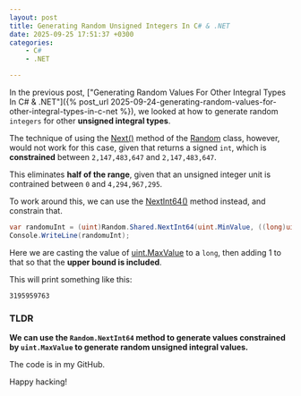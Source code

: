```yaml
---
layout: post
title: Generating Random Unsigned Integers In C# & .NET
date: 2025-09-25 17:51:37 +0300
categories:
    - C#
    - .NET

---
```


In the previous post, ["Generating Random Values For Other Integral Types In C# & .NET"]({% post_url 2025-09-24-generating-random-values-for-other-integral-types-in-c-net %}), we looked at how to generate random `integers` for other **unsigned integral types**.

The technique of using the [Next()](https://learn.microsoft.com/en-us/dotnet/api/system.random.next?view=net-9.0) method of the [Random](https://learn.microsoft.com/en-us/dotnet/api/system.random?view=net-9.0) class, however, would not work for this case, given that returns a signed `int`, which is **constrained** between `2,147,483,647` and `2,147,483,647`.

This eliminates **half of the range**, given that an unsigned integer unit is contrained between `0` and `4,294,967,295`.

To work around this, we can use the [NextInt64()](https://learn.microsoft.com/en-us/dotnet/api/system.random.nextint64?view=net-9.0) method instead, and constrain that.

```c#
var randomuInt = (uint)Random.Shared.NextInt64(uint.MinValue, ((long)uint.MaxValue) + 1);
Console.WriteLine(randomuInt);
```

Here we are casting the value of [uint.MaxValue](https://learn.microsoft.com/en-us/dotnet/api/system.uint32.maxvalue?view=net-9.0) to a `long`, then adding 1 to that so that the **upper bound is included**.

This will print something like this:

```plaintext
3195959763
```

### TLDR

**We can use the `Random.NextInt64` method to generate values constrained by `uint.MaxValue` to generate random unsigned integral values.**

The code is in my GitHub.

Happy hacking!
